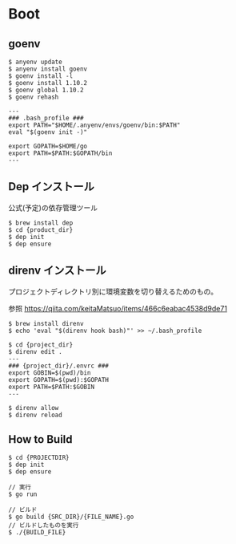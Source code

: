 # Boot


## goenv

```
$ anyenv update
$ anyenv install goenv
$ goenv install -l
$ goenv install 1.10.2
$ goenv global 1.10.2
$ goenv rehash

---
### .bash_profile ###
export PATH="$HOME/.anyenv/envs/goenv/bin:$PATH"
eval "$(goenv init -)"

export GOPATH=$HOME/go
export PATH=$PATH:$GOPATH/bin
---
```



## Dep インストール

公式(予定)の依存管理ツール

```
$ brew install dep
$ cd {product_dir}
$ dep init
$ dep ensure
```



## direnv インストール

プロジェクトディレクトリ別に環境変数を切り替えるためのもの。

参照
https://qiita.com/keitaMatsuo/items/466c6eabac4538d9de71

```
$ brew install direnv
$ echo 'eval "$(direnv hook bash)"' >> ~/.bash_profile

$ cd {project_dir}
$ direnv edit .
---
### {project_dir}/.envrc ###
export GOBIN=$(pwd)/bin
export GOPATH=$(pwd):$GOPATH
export PATH=$PATH:$GOBIN
---

$ direnv allow
$ direnv reload

```

## How to Build

```
$ cd {PROJECTDIR}
$ dep init
$ dep ensure

// 実行
$ go run

// ビルド
$ go build {SRC_DIR}/{FILE_NAME}.go
// ビルドしたものを実行
$ ./{BUILD_FILE}
```
